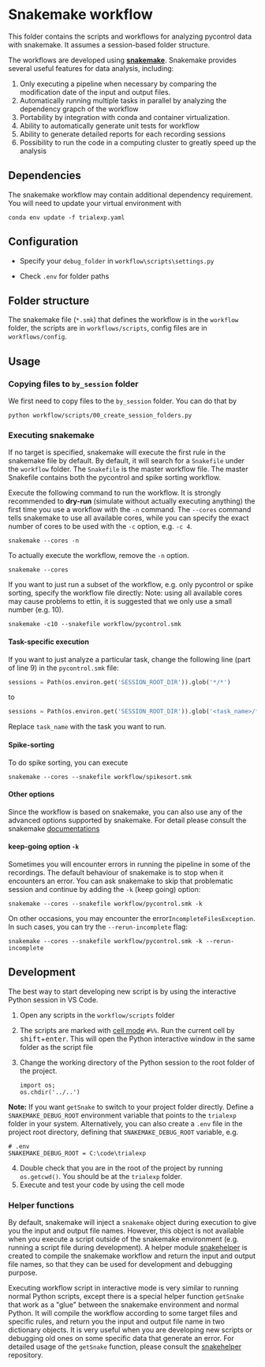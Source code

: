 # Snakemake workflow

This folder contains the scripts and workflows for analyzing pycontrol data with snakemake. It assumes a session-based folder structure.

The workflows are developed using [**snakemake**](https://snakemake.github.io/). Snakemake provides several useful features for data analysis, including:
1. Only executing a pipeline when necessary by comparing the modification date of the input and output files. 
2. Automatically running multiple tasks in parallel by analyzing the dependency grapch of the workflow
3. Portability by integration with conda and container virtualization.
4. Ability to automatically generate unit tests for workflow
5. Ability to generate detailed reports for each recording sessions
6. Possibility to run the code in a computing cluster to greatly speed up the analysis

## Dependencies
The snakemake workflow may contain additional dependency requirement. You will need to update your virtual environment with 

```
conda env update -f trialexp.yaml
```



## Configuration

- Specify your `debug_folder` in `workflow\scripts\settings.py`

- Check `.env` for folder paths

## Folder structure
The snakemake file (`*.smk`) that defines the workflow is in the `workflow` folder, the scripts are in `workflows/scripts`, config files are in `workflows/config`.

## Usage

### Copying files to `by_session` folder
We first need to copy files to the `by_session` folder. You can do that by

```
python workflow/scripts/00_create_session_folders.py
```



### Executing snakemake
If no target is specified, snakemake will execute the first rule in the snakemake file by default. By default, it will search for a `Snakefile` under the `workflow` folder. The `Snakefile` is the master workflow file. The master Snakefile contains both the pycontrol and spike sorting workflow.

Execute the following command to run the workflow. It is strongly recommended to **dry-run** (simulate without actually executing anything) the first time you use a workflow with the `-n` command. The `--cores` command tells snakemake to use all available cores, while you can specify the exact number of cores to be used with the `-c` option, e.g. `-c 4`.

```
snakemake --cores -n
```



To actually execute the workflow, remove the `-n` option.

```
snakemake --cores
```



If you want to just run a subset of the workflow, e.g. only pycontrol or spike sorting, specify the workflow file directly:
Note: using all available cores may cause problems to ettin, it is suggested that we only use a small number (e.g. 10). 

```
snakemake -c10 --snakefile workflow/pycontrol.smk
```



#### Task-specific execution

If you want to just analyze a particular task, change the following line (part of line 9) in the `pycontrol.smk` file:

```python
sessions = Path(os.environ.get('SESSION_ROOT_DIR')).glob('*/*')
```

to 

```python
sessions = Path(os.environ.get('SESSION_ROOT_DIR')).glob('<task_name>/*')
```

Replace `task_name` with the task you want to run.



#### Spike-sorting

To do spike sorting, you can execute

```
snakemake --cores --snakefile workflow/spikesort.smk
```



#### Other options

Since the workflow is based on snakemake, you can also use any of the advanced options supported by snakemake. For detail please consult the snakemake [documentations](https://snakemake.readthedocs.io/en/stable/executing/cli.html)

#### keep-going option `-k`

Sometimes you will encounter errors in running the pipeline in some of the recordings. The default behaviour of snakemake is to stop when it encounters an error. You can ask snakemake to skip that problematic session and continue by adding the `-k` (keep going) option:

```
snakemake --cores --snakefile workflow/pycontrol.smk -k
```



On other occasions, you may encounter the error`IncompleteFilesException`. In such cases,  you can try the `--rerun-incomplete` flag:

```
snakemake --cores --snakefile workflow/pycontrol.smk -k --rerun-incomplete
```


## Development
The best way to start developing new script is by using the interactive Python session in VS Code. 
1. Open any scripts in the `workflow/scripts` folder
2. The scripts are marked with [cell mode](https://code.visualstudio.com/docs/python/jupyter-support-py) `#%%`. Run the current cell by <kbd>shift</kbd>+<kbd>enter</kbd>. This will open the Python interactive window in the same folder as the script file
3. Change the working directory of the Python session to the root folder of the project.

    ```
    import os;
    os.chdir('../..')
    ```


**Note:** If you want `getSnake` to switch to your project folder directly. Define a `SNAKEMAKE_DEBUG_ROOT` environment variable that points to the `trialexp` folder in your system. Alternatively, you can also create a `.env` file in the project root directory, defining that `SNAKEMAKE_DEBUG_ROOT` variable, e.g.


```
# .env
SNAKEMAKE_DEBUG_ROOT = C:\code\trialexp
```

4. Double check that you are in the root of the project by running `os.getcwd()`. You should be at the `trialexp` folder.
5. Execute and test your code by using the cell mode 

### Helper functions

By default, snakemake will inject a `snakemake` object during execution to give you the input and output file names. However, this object is not available when you execute a script outside of the snakemake environment (e.g. running a script file during development). A helper module [snakehelper](https://github.com/teristam/snakehelper/tree/master) is created to compile the snakemake workflow and return the input and output file names, so that they can be used for development and debugging purpose.

Executing workflow script in interactive mode is very similar to running normal Python scripts, except there is a special helper function `getSnake` that work as a "glue" between the snakemake environment and normal Python. It will compile the workflow according to some target files and specific rules, and return you the input and output file name in two dictionary objects. It is very useful when you are developing new scripts or debugging old ones on some specific data that generate an error. For detailed usage of the `getSnake` function, please consult the  [snakehelper](https://github.com/teristam/snakehelper/tree/master) repository.
